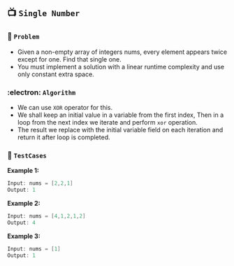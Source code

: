 ## 📺  `Single Number`

### 🧿 `Problem`
* Given a non-empty array of integers nums, every element appears twice except for one. Find that single one.
* You must implement a solution with a linear runtime complexity and use only constant extra space.

### :electron: `Algorithm`
* We can use `XOR` operator for this.
* We shall keep an initial value in a variable from the first index, Then in a loop from the next index we iterate and perform `xor` operation.
* The result we replace with the initial variable field on each iteration and return it after loop is completed.

### 🧪 `TestCases`
**Example 1:**
```kotlin
Input: nums = [2,2,1]
Output: 1
```
**Example 2:**
```kotlin
Input: nums = [4,1,2,1,2]
Output: 4
```
**Example 3:**
```kotlin
Input: nums = [1]
Output: 1
```

